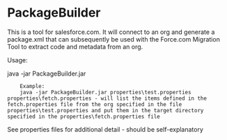 # PackageBuilder

This is a tool for salesforce.com. It will connect to an org and generate a package.xml that can subsequently be used with the Force.com Migration Tool to extract code and metadata from an org.

Usage:

java -jar PackageBuilder.jar <org property file path> <fetch property path>

		Example: 
		java -jar PackageBuilder.jar properties\test.properties properties\fetch.properties - will list the items defined in the fetch.properties file from the org specified in the file properties\test.properties and put them in the target directory specified in the properties\fetch.properties file

See properties files for additional detail - should be self-explanatory
